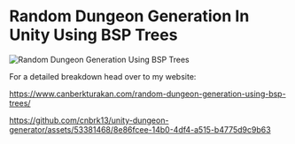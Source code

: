 # Random Dungeon Generation In Unity Using BSP Trees


![Random Dungeon Generation Using BSP Trees](https://github.com/cnbrk13/unity-dungeon-generator/assets/53381468/1c0e2717-66f1-41d2-b69c-04e9373bb820)

 
For a detailed breakdown head over to my website:

https://www.canberkturakan.com/random-dungeon-generation-using-bsp-trees/


https://github.com/cnbrk13/unity-dungeon-generator/assets/53381468/8e86fcee-14b0-4df4-a515-b4775d9c9b63
